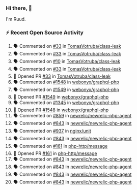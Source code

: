 ### Hi there, 👋

I'm Ruud.
 
### :zap: Recent Open Source Activity

<!--START_SECTION:activity-->
1. 🗣 Commented on [#33](https://github.com/TomasVotruba/class-leak/pull/33#issuecomment-2020002946) in [TomasVotruba/class-leak](https://github.com/TomasVotruba/class-leak)
2. 🗣 Commented on [#33](https://github.com/TomasVotruba/class-leak/pull/33#issuecomment-2019979836) in [TomasVotruba/class-leak](https://github.com/TomasVotruba/class-leak)
3. 🗣 Commented on [#10](https://github.com/TomasVotruba/class-leak/issues/10#issuecomment-2019858863) in [TomasVotruba/class-leak](https://github.com/TomasVotruba/class-leak)
4. 🗣 Commented on [#33](https://github.com/TomasVotruba/class-leak/pull/33#issuecomment-2019806666) in [TomasVotruba/class-leak](https://github.com/TomasVotruba/class-leak)
5. 💪 Opened PR [#33](https://github.com/TomasVotruba/class-leak/pull/33) in [TomasVotruba/class-leak](https://github.com/TomasVotruba/class-leak)
6. 🗣 Commented on [#1548](https://github.com/webonyx/graphql-php/pull/1548#issuecomment-2019456627) in [webonyx/graphql-php](https://github.com/webonyx/graphql-php)
7. 🗣 Commented on [#1549](https://github.com/webonyx/graphql-php/pull/1549#issuecomment-2019456200) in [webonyx/graphql-php](https://github.com/webonyx/graphql-php)
8. 💪 Opened PR [#1549](https://github.com/webonyx/graphql-php/pull/1549) in [webonyx/graphql-php](https://github.com/webonyx/graphql-php)
9. 🗣 Commented on [#1345](https://github.com/webonyx/graphql-php/issues/1345#issuecomment-2016740111) in [webonyx/graphql-php](https://github.com/webonyx/graphql-php)
10. 💪 Opened PR [#1548](https://github.com/webonyx/graphql-php/pull/1548) in [webonyx/graphql-php](https://github.com/webonyx/graphql-php)
11. 🗣 Commented on [#859](https://github.com/newrelic/newrelic-php-agent/issues/859#issuecomment-2012051804) in [newrelic/newrelic-php-agent](https://github.com/newrelic/newrelic-php-agent)
12. 🗣 Commented on [#843](https://github.com/newrelic/newrelic-php-agent/issues/843#issuecomment-2006916368) in [newrelic/newrelic-php-agent](https://github.com/newrelic/newrelic-php-agent)
13. 🗣 Commented on [#937](https://github.com/nginx/unit/issues/937#issuecomment-1995203549) in [nginx/unit](https://github.com/nginx/unit)
14. 🗣 Commented on [#843](https://github.com/newrelic/newrelic-php-agent/issues/843#issuecomment-1991733039) in [newrelic/newrelic-php-agent](https://github.com/newrelic/newrelic-php-agent)
15. 🗣 Commented on [#161](https://github.com/php-http/message/pull/161#issuecomment-1983294815) in [php-http/message](https://github.com/php-http/message)
16. 💪 Opened PR [#161](https://github.com/php-http/message/pull/161) in [php-http/message](https://github.com/php-http/message)
17. 🗣 Commented on [#843](https://github.com/newrelic/newrelic-php-agent/issues/843#issuecomment-1980966170) in [newrelic/newrelic-php-agent](https://github.com/newrelic/newrelic-php-agent)
18. 🗣 Commented on [#843](https://github.com/newrelic/newrelic-php-agent/issues/843#issuecomment-1980944621) in [newrelic/newrelic-php-agent](https://github.com/newrelic/newrelic-php-agent)
19. 🗣 Commented on [#843](https://github.com/newrelic/newrelic-php-agent/issues/843#issuecomment-1980454672) in [newrelic/newrelic-php-agent](https://github.com/newrelic/newrelic-php-agent)
20. 🗣 Commented on [#843](https://github.com/newrelic/newrelic-php-agent/issues/843#issuecomment-1978481314) in [newrelic/newrelic-php-agent](https://github.com/newrelic/newrelic-php-agent)
<!--END_SECTION:activity-->
